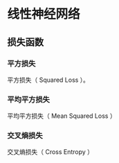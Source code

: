 


# 线性神经网络

## 损失函数
### 平方损失 
平方损失（ Squared Loss ）。

### 平均平方损失 
平均平方损失（ Mean Squared Loss ）

### 交叉熵损失 
交叉熵损失（ Cross Entropy ）
